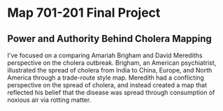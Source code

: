 # Map 701-201 Final Project
## Power and Authority Behind Cholera Mapping

I've focused on a comparing Amariah Brigham and David Merediths perspective on the cholera outbreak. Brigham, an American psychiatrist, illustrated the spread of cholera from India to China, Europe, and North America through a trade-route style map. Meredith had a conflicting perspective on the spread of cholera, and instead created a map that reflected his belief that the disease was spread through consumption of noxious air via rotting matter.

